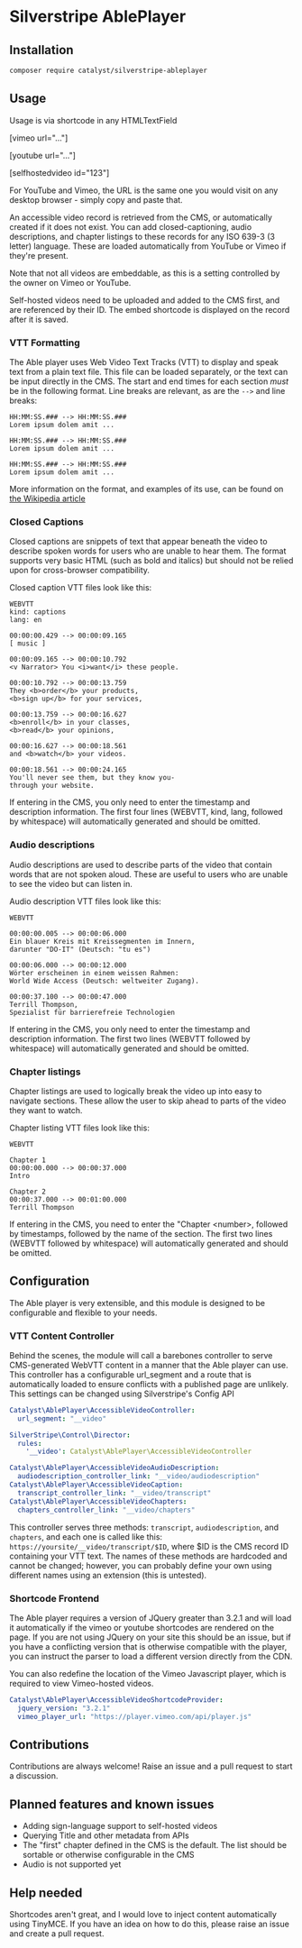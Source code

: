 # Silverstripe AblePlayer

## Installation

```bash
composer require catalyst/silverstripe-ableplayer
```

## Usage

Usage is via shortcode in any HTMLTextField

[vimeo url="..."]

[youtube url="..."]

[selfhostedvideo id="123"]

For YouTube and Vimeo, the URL is the same one you would visit on any desktop browser - simply copy and paste that. 

An accessible video record is retrieved from the CMS, or automatically created if it does not exist. You can add closed-captioning, audio descriptions, and chapter listings to these records for any ISO 639-3 (3 letter) language. These are loaded automatically from YouTube or Vimeo if they're present. 

Note that not all videos are embeddable, as this is a setting controlled by the owner on Vimeo or YouTube. 

Self-hosted videos need to be uploaded and added to the CMS first, and are referenced by their ID. The embed shortcode is displayed on the record after it is saved.

### VTT Formatting

The Able player uses Web Video Text Tracks (VTT) to display and speak text from a plain text file. This file can be loaded separately, or the text can be input directly in the CMS. The start and end times for each section *must* be in the following format. Line breaks are relevant, as are the `-->` and line breaks:
```
HH:MM:SS.### --> HH:MM:SS.###
Lorem ipsum dolem amit ...

HH:MM:SS.### --> HH:MM:SS.###
Lorem ipsum dolem amit ...

HH:MM:SS.### --> HH:MM:SS.###
Lorem ipsum dolem amit ...

```

More information on the format, and examples of its use, can be found on [the Wikipedia article](https://en.wikipedia.org/wiki/WebVTT#Example_of_WebVTT_format)

### Closed Captions
Closed captions are snippets of text that appear beneath the video to describe spoken words for users who are unable to hear them. The format supports very basic HTML (such as bold and italics) but should not be relied upon for cross-browser compatibility.

Closed caption VTT files look like this:
```
WEBVTT
kind: captions
lang: en

00:00:00.429 --> 00:00:09.165
[ music ]

00:00:09.165 --> 00:00:10.792
<v Narrator> You <i>want</i> these people.

00:00:10.792 --> 00:00:13.759
They <b>order</b> your products,
<b>sign up</b> for your services,

00:00:13.759 --> 00:00:16.627
<b>enroll</b> in your classes,
<b>read</b> your opinions,

00:00:16.627 --> 00:00:18.561
and <b>watch</b> your videos.

00:00:18.561 --> 00:00:24.165
You'll never see them, but they know you-
through your website.
```

If entering in the CMS, you only need to enter the timestamp and description information. The first four lines (WEBVTT, kind, lang, followed by whitespace) will automatically generated and should be omitted.

### Audio descriptions
Audio descriptions are used to describe parts of the video that contain words that are not spoken aloud. These are useful to users who are unable to see the video but can listen in.

Audio description VTT files look like this:
```
WEBVTT

00:00:00.005 --> 00:00:06.000
Ein blauer Kreis mit Kreissegmenten im Innern,
darunter "DO-IT" (Deutsch: "tu es")

00:00:06.000 --> 00:00:12.000
Wörter erscheinen in einem weissen Rahmen:
World Wide Access (Deutsch: weltweiter Zugang).

00:00:37.100 --> 00:00:47.000
Terrill Thompson,
Spezialist für barrierefreie Technologien
```

If entering in the CMS, you only need to enter the timestamp and description information. The first two lines (WEBVTT followed by whitespace) will automatically generated and should be omitted.

### Chapter listings
Chapter listings are used to logically break the video up into easy to navigate sections. These allow the user to skip ahead to parts of the video they want to watch.

Chapter listing VTT files look like this:
```
WEBVTT

Chapter 1
00:00:00.000 --> 00:00:37.000
Intro

Chapter 2
00:00:37.000 --> 00:01:00.000
Terrill Thompson
```

If entering in the CMS, you need to enter the "Chapter \<number\>, followed by timestamps, followed by the name of the section.  The first two lines (WEBVTT followed by whitespace) will automatically generated and should be omitted.

## Configuration

The Able player is very extensible, and this module is designed to be configurable and flexible to your needs. 

### VTT Content Controller
Behind the scenes, the module will call a barebones controller to serve CMS-generated WebVTT content in a manner that the Able player can use. This controller has a configurable url_segment and a route that is automatically loaded to ensure conflicts with a published page are unlikely. This settings can be changed using Silverstripe's Config API

```yml
Catalyst\AblePlayer\AccessibleVideoController:
  url_segment: "__video"

SilverStripe\Control\Director:
  rules:
    '__video': Catalyst\AblePlayer\AccessibleVideoController

Catalyst\AblePlayer\AccessibleVideoAudioDescription:
  audiodescription_controller_link: "__video/audiodescription"
Catalyst\AblePlayer\AccessibleVideoCaption:
  transcript_controller_link: "__video/transcript"
Catalyst\AblePlayer\AccessibleVideoChapters:
  chapters_controller_link: "__video/chapters"
```

This controller serves three methods: `transcript`, `audiodescription`, and `chapters`, and each one is called like this: `https://yoursite/__video/transcript/$ID`, where $ID is the CMS record ID containing your VTT text. The names of these methods are hardcoded and cannot be changed; however, you can probably define your own using different names using an extension (this is untested).

### Shortcode Frontend
The Able player requires a version of JQuery greater than 3.2.1 and will load it automatically if the vimeo or youtube shortcodes are rendered on the page. If you are not using JQuery on your site this should be an issue, but if you have a conflicting version that is otherwise compatible with the player, you can instruct the parser to load a different version directly from the CDN.

You can also redefine the location of the Vimeo Javascript player, which is required to view Vimeo-hosted videos. 

```yml
Catalyst\AblePlayer\AccessibleVideoShortcodeProvider:
  jquery_version: "3.2.1"
  vimeo_player_url: "https://player.vimeo.com/api/player.js"
```

## Contributions

Contributions are always welcome! Raise an issue and a pull request to start a discussion.

## Planned features and known issues
* Adding sign-language support to self-hosted videos
* Querying Title and other metadata from APIs
* The "first" chapter defined in the CMS is the default. The list should be sortable or otherwise configurable in the CMS
* Audio is not supported yet

## Help needed

Shortcodes aren't great, and I would love to inject content automatically using TinyMCE. If you have an idea on how to do this, please raise an issue and create a pull request. 
